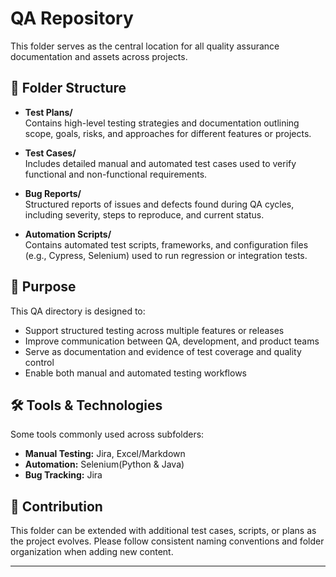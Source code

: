 # QA Repository

This folder serves as the central location for all quality assurance documentation and assets across projects.

## 📁 Folder Structure

- **Test Plans/**  
  Contains high-level testing strategies and documentation outlining scope, goals, risks, and approaches for different features or projects.

- **Test Cases/**  
  Includes detailed manual and automated test cases used to verify functional and non-functional requirements.

- **Bug Reports/**  
  Structured reports of issues and defects found during QA cycles, including severity, steps to reproduce, and current status.

- **Automation Scripts/**  
  Contains automated test scripts, frameworks, and configuration files (e.g., Cypress, Selenium) used to run regression or integration tests.

## 🧭 Purpose

This QA directory is designed to:
- Support structured testing across multiple features or releases
- Improve communication between QA, development, and product teams
- Serve as documentation and evidence of test coverage and quality control
- Enable both manual and automated testing workflows

## 🛠 Tools & Technologies

Some tools commonly used across subfolders:
- **Manual Testing:** Jira, Excel/Markdown
- **Automation:** Selenium(Python & Java)
- **Bug Tracking:** Jira

## 👥 Contribution

This folder can be extended with additional test cases, scripts, or plans as the project evolves. Please follow consistent naming conventions and folder organization when adding new content.

---
